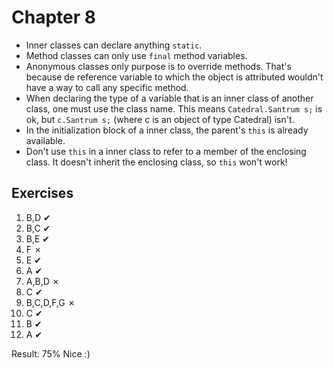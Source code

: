 Chapter 8
=========

* Inner classes can declare anything `static`.
* Method classes can only use `final` method variables.
* Anonymous classes only purpose is to override methods. That's because de reference variable to which the object is attributed wouldn't have a way to call any specific method.
* When declaring the type of a variable that is an inner class of another class, one must use the class name. This means `Catedral.Santrum s;` is ok, but `c.Santrum s;` (where c is an object of type Catedral) isn't.
* In the initialization block of a inner class, the parent's `this` is already available.
* Don't use `this` in a inner class to refer to a member of the enclosing class. It doesn't inherit the enclosing class, so `this` won't work!

Exercises
---------

1.  B,D       ✔
2.  B,C       ✔
3.  B,E       ✔
4.  F         ✗
5.  E         ✔
6.  A         ✔
7.  A,B,D     ✗
8.  C         ✔
9.  B,C,D,F,G ✗
10. C         ✔
11. B         ✔
12. A         ✔

Result: 75% Nice :)
